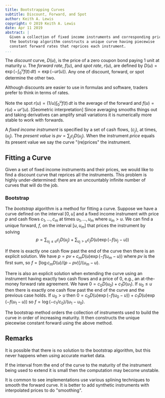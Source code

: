 ```yaml
---
title: Bootstrapping Curves
subtitle: Discount, Forward, and Spot 
author: Keith A. Lewis
copyright: © 2019 Keith A. Lewis
date: Apr 11 2019
abstract: |
  Given a collection of fixed income instruments and corresponding prices
  the bootstrap algorithm constructs a unique curve having piecewise
  constant forward rates that reprices each instrument.
...
```


The _discount_ curve, $D(u)$, is the price of a zero coupon bond paying
1 unit at maturity $u$. The _forward rate_, $f(u)$, and _spot rate_,
$r(u)$, are defined by $D(u) = \exp(-\int_0^u f(t)\,dt) = \exp(-u r(u))$.
Any one of discount, forward, or spot determine the other two.

Although discounts are easier to use in formulas and software, 
traders prefer to think in terms of rates.

Note the spot $r(u) = (1/u)\int_0^u f(t)\,dt$ is the average of the
forward and $f(u) = r(u) + u r'(u)$. [Geometric interpretation] Since
averaging smooths things out and taking derivatives can amplify small
variations it is numerically more stable to work with forwards.

A _fixed income instrument_ is specified by a set of cash flows, $(c_j)$,
at times, $(u_j)$. The _present value_ is $pv = \sum_j c_j D(u_j)$.
When the instrument _price_ equals its present value we say the
curve "(re)prices" the instrument.

## Fitting a Curve

Given a set of fixed income instruments and their prices, we would like
to find a discount curve that reprices all the instruments.  This problem
is highly under-determined: there are an uncountably infinite number of curves that
will do the job.

### Bootstrap

The _bootstrap_ algorithm is a method for fitting a curve. Suppose
we have a curve defined on the interval $[0,u]$ and a fixed income
instrument with price $p$ and cash flows $c_1,\ldots,c_m$ at times
$u_1,\ldots,u_m$ where $u_m > u$.
We can find a unique forward, $f$, on the interval
$[u, u_m]$ that prices the instrument by solving
$$
	p = \sum_{u_j \le u} c_j D(u_j)
		+ \sum_{u_j > u} c_j D(u)\exp(-f(u_j - u))
$$

If there is exactly one cash flow past the end of the curve then
there is an explicit solution. We have $p = pv + c_m D(u)\exp(-f(u_m - u))$ where
$pv$ is the first sum, so $f = [\log c_m D(u)/(p - pv)]/(u_m - u)$.

There is also an explicit solution when extending the curve using
an instrument having exactly two cash flows and a price of 0, e.g.,
an at-the-money forward rate agreement.  We have $0 = c_0 D(u_0) +
c_1 D(u_1)$. If $u_0 \le u$ then there is exactly one cash flow past
the end of the curve and the previous case holds.
If  $u_0 > u$ then $0 = c_0 D(u)\exp(-f(u_0 - u)) + c_1 D(u)\exp(-f(u_1 - u))$
so $f = \log(-c_1/c_0)/(u_1 - u_0)$.

The bootstrap method orders the collection of instruments used to build
the curve in order of increasing maturity. It then constructs the unique
piecewise constant forward using the above method.

## Remarks

It is possible that there is no solution to the bootstrap algorithm, but this
never happens when using accurate market data.

If the interval from the end of the curve to the maturity of the instrument being
used to extend it is small then the computation may become unstable.

It is common to see implementations use various splining techniques
to smooth the forward curve. It is better to add synthetic instruments with
interpolated prices to do "smoothing".
